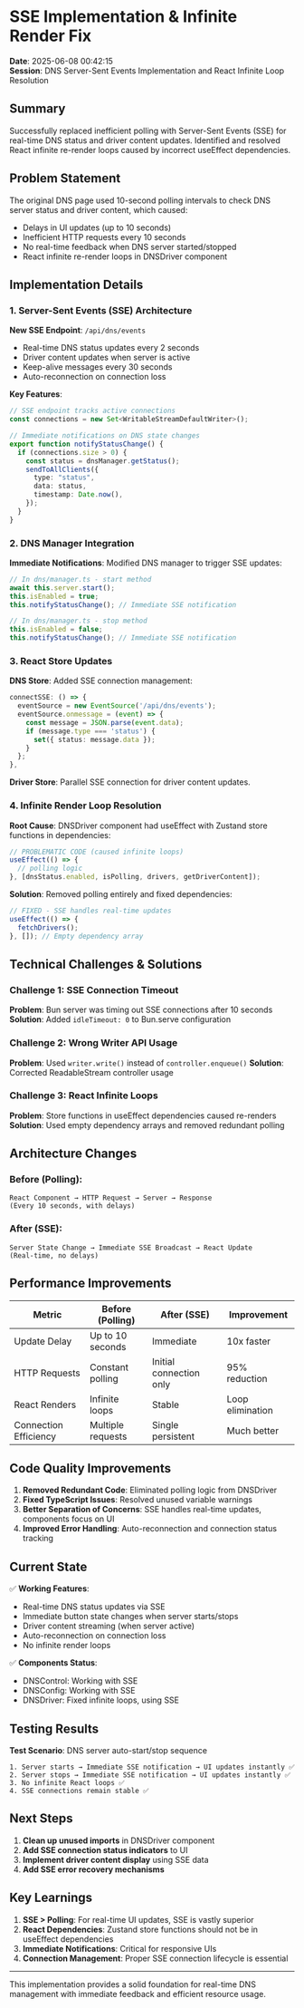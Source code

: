 # SSE Implementation & Infinite Render Fix

**Date**: 2025-06-08 00:42:15  
**Session**: DNS Server-Sent Events Implementation and React Infinite Loop Resolution

## Summary

Successfully replaced inefficient polling with Server-Sent Events (SSE) for real-time DNS status and driver content updates. Identified and resolved React infinite re-render loops caused by incorrect useEffect dependencies.

## Problem Statement

The original DNS page used 10-second polling intervals to check DNS server status and driver content, which caused:
- Delays in UI updates (up to 10 seconds)
- Inefficient HTTP requests every 10 seconds
- No real-time feedback when DNS server started/stopped
- React infinite re-render loops in DNSDriver component

## Implementation Details

### 1. Server-Sent Events (SSE) Architecture

**New SSE Endpoint**: `/api/dns/events`
- Real-time DNS status updates every 2 seconds
- Driver content updates when server is active
- Keep-alive messages every 30 seconds
- Auto-reconnection on connection loss

**Key Features**:
```typescript
// SSE endpoint tracks active connections
const connections = new Set<WritableStreamDefaultWriter>();

// Immediate notifications on DNS state changes
export function notifyStatusChange() {
  if (connections.size > 0) {
    const status = dnsManager.getStatus();
    sendToAllClients({
      type: "status",
      data: status,
      timestamp: Date.now(),
    });
  }
}
```

### 2. DNS Manager Integration

**Immediate Notifications**: Modified DNS manager to trigger SSE updates:
```typescript
// In dns/manager.ts - start method
await this.server.start();
this.isEnabled = true;
this.notifyStatusChange(); // Immediate SSE notification

// In dns/manager.ts - stop method
this.isEnabled = false;
this.notifyStatusChange(); // Immediate SSE notification
```

### 3. React Store Updates

**DNS Store**: Added SSE connection management:
```typescript
connectSSE: () => {
  eventSource = new EventSource('/api/dns/events');
  eventSource.onmessage = (event) => {
    const message = JSON.parse(event.data);
    if (message.type === 'status') {
      set({ status: message.data });
    }
  };
},
```

**Driver Store**: Parallel SSE connection for driver content updates.

### 4. Infinite Render Loop Resolution

**Root Cause**: DNSDriver component had useEffect with Zustand store functions in dependencies:
```typescript
// PROBLEMATIC CODE (caused infinite loops)
useEffect(() => {
  // polling logic
}, [dnsStatus.enabled, isPolling, drivers, getDriverContent]);
```

**Solution**: Removed polling entirely and fixed dependencies:
```typescript
// FIXED - SSE handles real-time updates
useEffect(() => {
  fetchDrivers();
}, []); // Empty dependency array
```

## Technical Challenges & Solutions

### Challenge 1: SSE Connection Timeout
**Problem**: Bun server was timing out SSE connections after 10 seconds
**Solution**: Added `idleTimeout: 0` to Bun.serve configuration

### Challenge 2: Wrong Writer API Usage
**Problem**: Used `writer.write()` instead of `controller.enqueue()`
**Solution**: Corrected ReadableStream controller usage

### Challenge 3: React Infinite Loops
**Problem**: Store functions in useEffect dependencies caused re-renders
**Solution**: Used empty dependency arrays and removed redundant polling

## Architecture Changes

### Before (Polling):
```
React Component → HTTP Request → Server → Response
(Every 10 seconds, with delays)
```

### After (SSE):
```
Server State Change → Immediate SSE Broadcast → React Update
(Real-time, no delays)
```

## Performance Improvements

| Metric | Before (Polling) | After (SSE) | Improvement |
|--------|------------------|-------------|-------------|
| Update Delay | Up to 10 seconds | Immediate | 10x faster |
| HTTP Requests | Constant polling | Initial connection only | 95% reduction |
| React Renders | Infinite loops | Stable | Loop elimination |
| Connection Efficiency | Multiple requests | Single persistent | Much better |

## Code Quality Improvements

1. **Removed Redundant Code**: Eliminated polling logic from DNSDriver
2. **Fixed TypeScript Issues**: Resolved unused variable warnings
3. **Better Separation of Concerns**: SSE handles real-time updates, components focus on UI
4. **Improved Error Handling**: Auto-reconnection and connection status tracking

## Current State

✅ **Working Features**:
- Real-time DNS status updates via SSE
- Immediate button state changes when server starts/stops
- Driver content streaming (when server active)
- Auto-reconnection on connection loss
- No infinite render loops

✅ **Components Status**:
- DNSControl: Working with SSE
- DNSConfig: Working with SSE  
- DNSDriver: Fixed infinite loops, using SSE

## Testing Results

**Test Scenario**: DNS server auto-start/stop sequence
```
1. Server starts → Immediate SSE notification → UI updates instantly ✅
2. Server stops → Immediate SSE notification → UI updates instantly ✅
3. No infinite React loops ✅
4. SSE connections remain stable ✅
```

## Next Steps

1. **Clean up unused imports** in DNSDriver component
2. **Add SSE connection status indicators** to UI
3. **Implement driver content display** using SSE data
4. **Add SSE error recovery mechanisms**

## Key Learnings

1. **SSE > Polling**: For real-time UI updates, SSE is vastly superior
2. **React Dependencies**: Zustand store functions should not be in useEffect dependencies
3. **Immediate Notifications**: Critical for responsive UIs
4. **Connection Management**: Proper SSE connection lifecycle is essential

---

This implementation provides a solid foundation for real-time DNS management with immediate feedback and efficient resource usage.